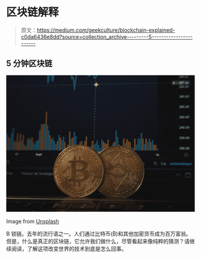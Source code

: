 # 区块链解释

> 原文：<https://medium.com/geekculture/blockchain-explained-c0da6436e8dd?source=collection_archive---------5----------------------->

## 5 分钟区块链

![](img/e44496a44d5bce0d75b482766a01e265.png)

Image from [Unsplash](https://unsplash.com/photos/vBCVcWUyvyM)

B 锁链。去年的流行语之一。人们通过比特币(₿)和其他加密货币成为百万富翁。但是，什么是真正的区块链，它允许我们做什么，尽管看起来像纯粹的猜测？请继续阅读，了解这项改变世界的技术到底是怎么回事。